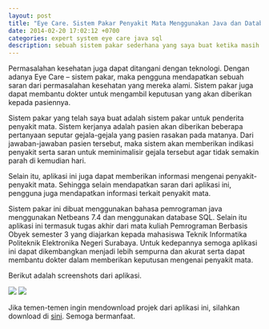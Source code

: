 ```yaml
---
layout: post
title: "Eye Care. Sistem Pakar Penyakit Mata Menggunakan Java dan Database SQL"
date: 2014-02-20 17:02:12 +0700
categories: expert system eye care java sql
description: sebuah sistem pakar sederhana yang saya buat ketika masih di bangku perkuliahan. java-based.
---
```


Permasalahan kesehatan juga dapat ditangani dengan teknologi. Dengan adanya Eye Care – sistem pakar, maka pengguna mendapatkan sebuah saran dari permasalahan kesehatan yang mereka alami. Sistem pakar juga dapat membantu dokter untuk mengambil keputusan yang akan diberikan kepada pasiennya.

Sistem pakar yang telah saya buat adalah sistem pakar untuk penderita penyakit mata. Sistem kerjanya adalah pasien akan diberikan beberapa pertanyaan seputar gejala-gejala yang pasien rasakan pada matanya. Dari jawaban-jawaban pasien tersebut, maka sistem akan memberikan indikasi penyakit serta saran untuk meminimalisir gejala tersebut agar tidak semakin parah di kemudian hari.

Selain itu, aplikasi ini juga dapat memberikan informasi mengenai penyakit-penyakit mata. Sehingga selain mendapatkan saran dari aplikasi ini, pengguna juga mendapatkan informasi terkait penyakit mata.

Sistem pakar ini dibuat menggunakan bahasa pemrograman java menggunakan Netbeans 7.4 dan menggunakan database SQL. Selain itu aplikasi ini termasuk tugas akhir dari mata kuliah Pemrograman Berbasis Obyek semester 3 yang diajarkan kepada mahasiswa Teknik Informatika Politeknik Elektronika Negeri Surabaya. Untuk kedepannya semoga aplikasi ini dapat dikembangkan menjadi lebih sempurna dan akurat serta dapat membantu dokter dalam memberikan keputusan mengenai penyakit mata.

Berikut adalah screenshots dari aplikasi.

<img src="https://rizalasrul.files.wordpress.com/2014/02/oop-eye-care-3.png?w=487">
<img src="https://rizalasrul.files.wordpress.com/2014/02/oop-eye-care-2.png?w=487">

Jika temen-temen ingin mendownload projek dari aplikasi ini, silahkan download di <a href="https://onedrive.live.com/?id=48DCD38B3E3B9734%21293&cid=48DCD38B3E3B9734">sini</a>. Semoga bermanfaat.
